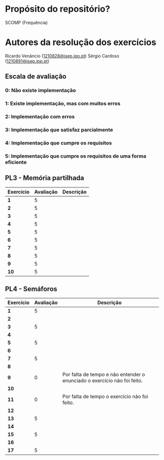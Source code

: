 # Propósito do repositório?

SCOMP (Frequência)

# Autores da resolução dos exercícios

Ricardo Venâncio (1210828@isep.ipp.pt)
Sérgio Cardoso (1210891@isep.ipp.pt)

## Escala de avaliação

### 0: Não existe implementação

### 1: Existe implementação, mas com muitos erros

### 2: Implementação com erros

### 3: Implementação que satisfaz parcialmente

### 4: Implementação que cumpre os requisitos

### 5: Implementação que cumpre os requisitos de uma forma eficiente

## PL3 - Memória partilhada

| Exercício | Avaliação |       Descrição      |
|-----------|-----------|----------------------|
| **1**     |     5     |                      |
| **2**     |     5     |                      |
| **3**     |     5     |                      |
| **4**     |     5     |                      |
| **5**     |     5     |                      |
| **6**     |     5     |                      |
| **7**     |     5     |                      |
| **8**     |     5     |                      |
| **9**     |     5     |                      |
| **10**    |     5     |                      |

## PL4 - Semáforos

| Exercício | Avaliação |       Descrição      |
|-----------|-----------|----------------------|
| **1**     |     5     |                      |
| **2**     |          |                      |
| **3**     |     5     |                      |
| **4**     |          |                      |
| **5**     |     5     |                      |
| **6**     |          |                      |
| **7**     |     5     |                      |
| **8**     |          |                      |
| **9**     |     0     |         Por falta de tempo e não entender o enunciado o exercício não foi feito.             |
| **10**    |          |                      |
| **11**    |     0     |         Por falta de tempo o exercício não foi feito.             |
| **12**    |          |                      |
| **13**    |     5     |                      |
| **14**    |          |                      |
| **15**    |     5     |                      |
| **16**    |          |                      |
| **17**    |     5     |                      |
